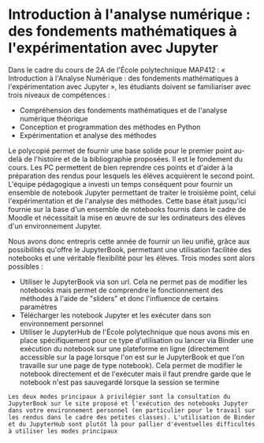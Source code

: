 # Introduction à l'analyse numérique : des fondements mathématiques à l'expérimentation avec Jupyter 

Dans le cadre du cours de 2A de l'École polytechnique MAP412 : « Introduction à l'Analyse Numérique : des fondements mathématiques à l'expérimentation avec Jupyter », les étudiants doivent se familiariser avec trois niveaux de compétences : 

- Compréhension des fondements mathématiques et de l'analyse numérique théorique
- Conception et programmation des méthodes en Python 
- Expérimentation et analyse des méthodes 

Le polycopié permet de fournir une base solide pour le premier point au-delà de l'histoire et de la bibliographie proposées. Il est le fondement du cours. Les PC permettent de bien reprendre ces points et d'aider à la préparation des rendus pour lesquels les élèves acquièrent le second point. L'équipe pédagogique a investi un temps conséquent pour fournir un ensemble de notebook Jupyter permettant de traiter le troisième point, celui l'expérimentation et de l'analyse des méthodes. Cette base était jusqu'ici fournie sur la base d'un ensemble de notebooks fournis dans le cadre de Moodle et nécessitait la mise en œuvre de sur les ordinateurs des élèves d'un environnement Jupyter. 

Nous avons donc entrepris cette année de fournir un lieu unifié, grâce aux possibilités qu'offre le JupyterBook, permettant une utilisation facilitée des notebooks et une véritable flexibilité pour les élèves. Trois modes sont alors possibles : 

- Utiliser le JupyterBook via son url. Cela ne permet pas de modifier les notebooks mais permet de comprendre le fonctionnement des méthodes à l'aide de "sliders" et donc l'influence de certains paramètres
- Télécharger les notebook Jupyter et les exécuter dans son environnement personnel 
- Utiliser le JupyterHub de l'École polytechnique que nous avons mis en place spécifiquement pour ce type d'utilisation ou lancer via Binder une exécution du notebook sur une plateforme en ligne (directement accessible sur la page lorsque l'on est sur le JupyterBook et que l'on travaille sur une page de type notebook). Cela permet de modifier le notebook directement et de l'exécuter mais il faut prendre garde que le notebook n'est pas sauvegardé lorsque la session se termine



```{note}
Les deux modes principaux à privilégier sont la consultation du JupyterBook sur le site proposé et l'exécution des notebooks Jupyter dans votre environnement personnel (en particulier pour le travail sur les rendus dans le cadre des petites classes). L'utilisation de Binder et du JupyterHub sont plutôt là pour pallier d'éventuelles difficultés à utiliser les modes principaux 
```

